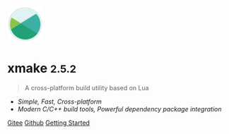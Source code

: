 <img src="/assets/img/logo.svg" width="16%" />

# xmake <small>2.5.2</small>

> A cross-platform build utility based on Lua

- *Simple, Fast, Cross-platform*
- *Modern C/C++ build tools, Powerful dependency package integration*

[Gitee](https://gitee.com/tboox/xmake/)
[Github](https://github.com/xmake-io/xmake/)
[Getting Started](/getting_started)

